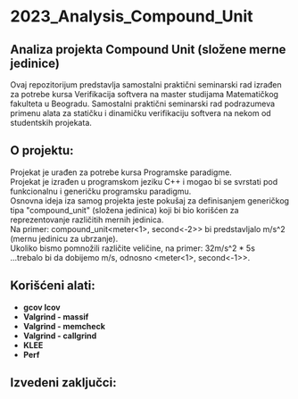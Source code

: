 # 2023_Analysis_Compound_Unit

## Analiza projekta Compound Unit (složene merne jedinice)
Ovaj repozitorijum predstavlja samostalni praktični seminarski rad izrađen za potrebe kursa Verifikacija softvera na master studijama Matematičkog fakulteta u Beogradu. Samostalni praktični seminarski rad podrazumeva primenu alata za statičku i dinamičku verifikaciju softvera na nekom od studentskih projekata. <br>

## O projektu:
Projekat je urađen za potrebe kursa Programske paradigme. <br>
Projekat je izrađen u programskom jeziku C++ i mogao bi se svrstati pod funkcionalnu i generičku programsku paradigmu. <br>
Osnovna ideja iza samog projekta jeste pokušaj za definisanjem generičkog tipa "compound_unit" (složena jedinica) koji bi bio korišćen za reprezentovanje različitih mernih jedinica. <br>
Na primer: compound_unit<meter<1>, second<-2>> bi predstavljalo m/s^2 (mernu jedinicu za ubrzanje). <br>
Ukoliko bismo pomnožili različite veličine, na primer: 32m/s^2 * 5s <br>
...trebalo bi da dobijemo m/s, odnosno <meter<1>, second<-1>>. <br>

## Korišćeni alati:

- **gcov lcov**
- **Valgrind - massif**
- **Valgrind - memcheck**
- **Valgrind - callgrind**
- **KLEE**
- **Perf**


## Izvedeni zaključci:
